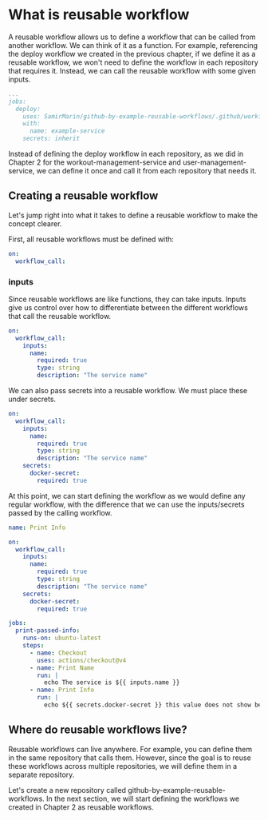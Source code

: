 # What is reusable workflow

A reusable workflow allows us to define a workflow that can be called from another workflow. We can think of it as a function. For example, referencing the deploy workflow we created in the previous chapter, if we define it as a reusable workflow, we won't need to define the workflow in each repository that requires it. Instead, we can call the reusable workflow with some given inputs.

```yaml
...
jobs:
  deploy:
    uses: SamirMarin/github-by-example-reusable-workflows/.github/workflows/reusable-deployment.yaml@deployment-v0
    with:
      name: example-service
    secrets: inherit
```

Instead of defining the deploy workflow in each repository, as we did in Chapter 2 for the workout-management-service and user-management-service, we can define it once and call it from each repository that needs it.

## Creating a reusable workflow

Let's jump right into what it takes to define a reusable workflow to make the concept clearer.

First, all reusable workflows must be defined with:

```yaml
on:
  workflow_call:
```

### inputs

Since reusable workflows are like functions, they can take inputs. Inputs give us control over how to differentiate between the different workflows that call the reusable workflow.

```yaml
on:
  workflow_call:
    inputs:
      name:
        required: true
        type: string
        description: "The service name"
```

We can also pass secrets into a reusable workflow. We must place these under secrets.

```yaml
on:
  workflow_call:
    inputs:
      name:
        required: true
        type: string
        description: "The service name"
    secrets:
      docker-secret:
        required: true
```

At this point, we can start defining the workflow as we would define any regular workflow, with the difference that we can use the inputs/secrets passed by the calling workflow.

```yaml
name: Print Info

on:
  workflow_call:
    inputs:
      name:
        required: true
        type: string
        description: "The service name"
    secrets:
      docker-secret:
        required: true

jobs:
  print-passed-info:
    runs-on: ubuntu-latest
    steps:
      - name: Checkout
        uses: actions/checkout@v4
      - name: Print Name
        run: |
          echo The service is ${{ inputs.name }}
      - name: Print Info
        run: |
          echo ${{ secrets.docker-secret }} this value does not show because it is a secret.
```

## Where do reusable workflows live?
Reusable workflows can live anywhere. For example, you can define them in the same repository that calls them. However, since the goal is to reuse these workflows across multiple repositories, we will define them in a separate repository.

Let's create a new repository called github-by-example-reusable-workflows. In the next section, we will start defining the workflows we created in Chapter 2 as reusable workflows.


